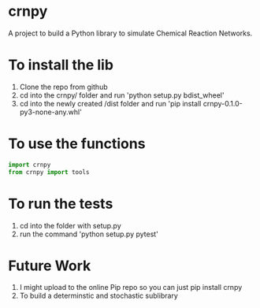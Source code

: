 # crnpy
 A project to build a Python library to simulate Chemical Reaction Networks.

# To install the lib
1) Clone the repo from github
2) cd into the crnpy/ folder and run 'python setup.py bdist_wheel'
3) cd into the newly created /dist folder and run 'pip install crnpy-0.1.0-py3-none-any.whl'

# To use the functions
```python
import crnpy
from crnpy import tools
```

# To run the tests
1) cd into the folder with setup.py
2) run the command 'python setup.py pytest'

# Future Work
1) I might upload to the online Pip repo so you can just pip install crnpy
2) To build a determinstic and stochastic sublibrary  
